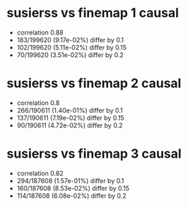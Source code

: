 # susierss vs finemap  1 causal

- correlation 0.88
- 183/199620 (9.17e-02%) differ by 0.1
- 102/199620 (5.11e-02%) differ by 0.15
- 70/199620 (3.51e-02%) differ by 0.2


# susierss vs finemap  2 causal

- correlation 0.8
- 266/190611 (1.40e-01%) differ by 0.1
- 137/190611 (7.19e-02%) differ by 0.15
- 90/190611 (4.72e-02%) differ by 0.2


# susierss vs finemap  3 causal

- correlation 0.82
- 294/187608 (1.57e-01%) differ by 0.1
- 160/187608 (8.53e-02%) differ by 0.15
- 114/187608 (6.08e-02%) differ by 0.2


